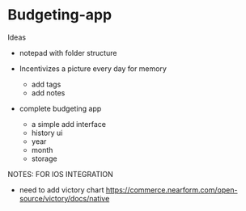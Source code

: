 # Budgeting-app

Ideas

- notepad with folder structure
- Incentivizes a picture every day for memory

  - add tags
  - add notes

- complete budgeting app
  - a simple add interface
  - history ui
  - year
  - month
  - storage

NOTES: FOR IOS INTEGRATION

- need to add victory chart https://commerce.nearform.com/open-source/victory/docs/native
